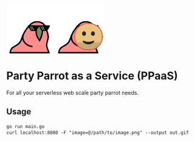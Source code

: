 ![Party Parrot](https://github.com/fharding1/ppaas/blob/master/parrot.gif?raw=true)![Smile Parrot](https://github.com/fharding1/ppaas/blob/master/smile_parrot.gif?raw=true)

# Party Parrot as a Service (PPaaS)

For all your serverless web scale party parrot needs.

## Usage

    go run main.go
    curl localhost:8080 -F "image=@/path/to/image.png" --output out.gif
